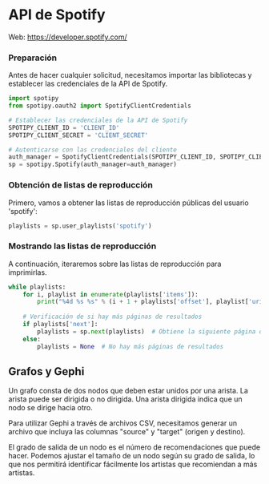 # API de Spotify

Web: https://developer.spotify.com/

### Preparación

Antes de hacer cualquier solicitud, necesitamos importar las bibliotecas y establecer las credenciales de la API de Spotify. 

```python
import spotipy
from spotipy.oauth2 import SpotifyClientCredentials

# Establecer las credenciales de la API de Spotify
SPOTIPY_CLIENT_ID = 'CLIENT_ID'
SPOTIPY_CLIENT_SECRET = 'CLIENT_SECRET'

# Autenticarse con las credenciales del cliente
auth_manager = SpotifyClientCredentials(SPOTIPY_CLIENT_ID, SPOTIPY_CLIENT_SECRET)
sp = spotipy.Spotify(auth_manager=auth_manager)
```

### Obtención de listas de reproducción

Primero, vamos a obtener las listas de reproducción públicas del usuario 'spotify':

```python
playlists = sp.user_playlists('spotify')
```

### Mostrando las listas de reproducción

A continuación, iteraremos sobre las listas de reproducción para imprimirlas.

```python
while playlists:
    for i, playlist in enumerate(playlists['items']):
        print("%4d %s %s" % (i + 1 + playlists['offset'], playlist['uri'],  playlist['name']))
    
    # Verificación de si hay más páginas de resultados
    if playlists['next']:
        playlists = sp.next(playlists)  # Obtiene la siguiente página de resultados
    else:
        playlists = None  # No hay más páginas de resultados
```

## Grafos y Gephi

Un grafo consta de dos nodos que deben estar unidos por una arista. La arista puede ser dirigida o no dirigida. Una arista dirigida indica que un nodo se dirige hacia otro.

Para utilizar Gephi a través de archivos CSV, necesitamos generar un archivo que incluya las columnas "source" y "target" (origen y destino).

El grado de salida de un nodo es el número de recomendaciones que puede hacer. Podemos ajustar el tamaño de un nodo según su grado de salida, lo que nos permitirá identificar fácilmente los artistas que recomiendan a más artistas.



